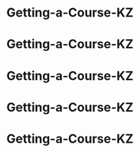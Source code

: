 # Getting-a-Course-KZ
# Getting-a-Course-KZ
# Getting-a-Course-KZ
# Getting-a-Course-KZ
# Getting-a-Course-KZ
